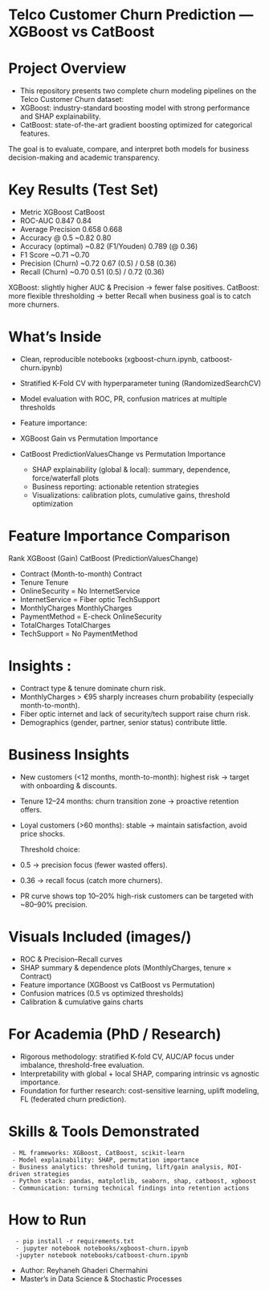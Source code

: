 # Telco Customer Churn Prediction — XGBoost vs CatBoost
#  Project Overview
   - This repository presents two complete churn modeling pipelines on the Telco Customer Churn dataset:
   - XGBoost: industry-standard boosting model with strong performance and SHAP explainability.
   - CatBoost: state-of-the-art gradient boosting optimized for categorical features.
     
The goal is to evaluate, compare, and interpret both models for business decision-making and academic transparency.
# Key Results (Test Set)
- Metric	XGBoost	CatBoost
- ROC-AUC	0.847	0.84
- Average Precision	0.658	0.668
- Accuracy @ 0.5	~0.82	0.80
- Accuracy (optimal)	~0.82 (F1/Youden)	0.789 (@ 0.36)
- F1 Score	~0.71	~0.70
- Precision (Churn)	~0.72	0.67 (0.5) / 0.58 (0.36)
- Recall (Churn)	~0.70	0.51 (0.5) / 0.72 (0.36)

 XGBoost: slightly higher AUC & Precision → fewer false positives.
 CatBoost: more flexible thresholding → better Recall when business goal is to catch more churners.

 # What’s Inside

- Clean, reproducible notebooks (xgboost-churn.ipynb, catboost-churn.ipynb)
- Stratified K-Fold CV with hyperparameter tuning (RandomizedSearchCV)
- Model evaluation with ROC, PR, confusion matrices at multiple thresholds
- Feature importance:

- XGBoost Gain vs Permutation Importance

- CatBoost PredictionValuesChange vs Permutation Importance
   - SHAP explainability (global & local): summary, dependence, force/waterfall plots
   - Business reporting: actionable retention strategies
   - Visualizations: calibration plots, cumulative gains, threshold optimization

 # Feature Importance Comparison
Rank	XGBoost (Gain)	CatBoost (PredictionValuesChange)
 - Contract (Month-to-month)	Contract
 - Tenure	Tenure
 - OnlineSecurity = No	InternetService
 - InternetService = Fiber optic	TechSupport
 - MonthlyCharges	MonthlyCharges
 - PaymentMethod = E-check	OnlineSecurity
 - TotalCharges	TotalCharges
 - TechSupport = No	PaymentMethod

 # Insights :
  - Contract type & tenure dominate churn risk.
  - MonthlyCharges > €95 sharply increases churn probability (especially month-to-month).
  - Fiber optic internet and lack of security/tech support raise churn risk.
  - Demographics (gender, partner, senior status) contribute little.
 # Business Insights
  - New customers (<12 months, month-to-month): highest risk → target with onboarding & discounts.
  - Tenure 12–24 months: churn transition zone → proactive retention offers.
  - Loyal customers (>60 months): stable → maintain satisfaction, avoid price shocks.

     Threshold choice:

  - 0.5 → precision focus (fewer wasted offers).
  - 0.36 → recall focus (catch more churners).
  - PR curve shows top 10–20% high-risk customers can be targeted with ~80–90% precision.
  # Visuals Included (images/)

   - ROC & Precision–Recall curves
   - SHAP summary & dependence plots (MonthlyCharges, tenure × Contract)
   - Feature importance (XGBoost vs CatBoost vs Permutation)
   - Confusion matrices (0.5 vs optimized thresholds)
   - Calibration & cumulative gains charts

  # For Academia (PhD / Research)
   - Rigorous methodology: stratified K-fold CV, AUC/AP focus under imbalance, threshold-free evaluation.
   - Interpretability with global + local SHAP, comparing intrinsic vs agnostic importance.
   - Foundation for further research: cost-sensitive learning, uplift modeling, FL (federated churn prediction).
     
   # Skills & Tools Demonstrated
     - ML frameworks: XGBoost, CatBoost, scikit-learn
     - Model explainability: SHAP, permutation importance
     - Business analytics: threshold tuning, lift/gain analysis, ROI-driven strategies
     - Python stack: pandas, matplotlib, seaborn, shap, catboost, xgboost
     - Communication: turning technical findings into retention actions  

   #  How to Run
      - pip install -r requirements.txt
      - jupyter notebook notebooks/xgboost-churn.ipynb
      -jupyter notebook notebooks/catboost-churn.ipynb


  -  Author: Reyhaneh Ghaderi Chermahini
  -  Master’s in Data Science & Stochastic Processes   


